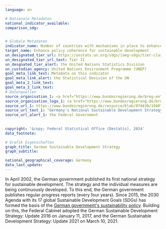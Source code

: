 ```yaml
---
language: en    

# Nationale Metadaten    
national_indicator_available:     
comparison_sdg:     
    

# Globale Metadaten    
indicator_name: Number of countries with mechanisms in place to enhance policy coherence of sustainable development    
target_name: Enhance policy coherence for sustainable development    
un_designated_tier_url: https://unstats.un.org/sdgs/iaeg-sdgs/tier-classification/    
un_designated_tier_url_text: Tier II    
un_desgnated_tier_alert: the United Nations Statistics Division    
un_custodian_agency: United Nations Environment Programme (UNEP)    
goal_meta_link_text: Metadata on this indicator    
goal_meta_link_alert: the Statistical Devision of the UN    
goal_meta_2_link_text:     
goal_meta_3_link_text:         
# Datenquellen
source_organisation_1: <a href="https://www.bundesregierung.de/breg-en" target="_blank" onclick="return confirm_alert('the Federal Government','En');" title="Click here to go to the website of the organisation The Federal Government."> The Federal Government </a>
source_organisation_logo_1: <a href="https://www.bundesregierung.de/breg-en" target="_blank" onclick="return confirm_alert('the Federal Government','En');"><img src="https://sdg-indikatoren.de/public/OrgImgEn/bundesregierung.png" alt="Logo bundesregierung" style="height:60px; width:148px"/></a>
source_url_1: https://www.bundesregierung.de/resource/blob/974430/1940716/1c63c8739d10011eb116fda1aecb61ca/german-sustainable-development-strategy-en-data.pdf?download=1
source_url_text_1: "Germany's National Sustainable Development Strategy"
source_url_alert_1: the Federal Government
    
    
copyright: '&copy; Federal Statistical Office (Destatis), 2024'    
data_footnote:     

# Grafik Eigenschaften    
graph_title: German Sustainable Development Strategy
graph_subtitle:     

national_geographical_coverage: Germany    
data_last_update:     
---
```



In April 2002, the German government published its first national strategy for sustainable development. The strategy and the individual measures are being continuously developed. To this end, the German government publishes regular progress reports (every four years). Since 2015, the 2030 Agenda with its 17 global Sustainable Development Goals (SDGs) has formed the basis of the <a href ="https://www.bundesregierung.de/breg-de/themen/nachhaltigkeitspolitik/berichte-und-reden-nachhaltigkeit/berichte-der-bundesregierung-418550" target="_blank" onclick="return confirm_alert('the Federal Government','En');">German government's sustainability policy</a>. Building on this, the Federal Cabinet adopted the German Sustainable Development Strategy: Update 2016 on January 11, 2017, and the German Sustainable Development Strategy: Update 2021 on March 10, 2021.